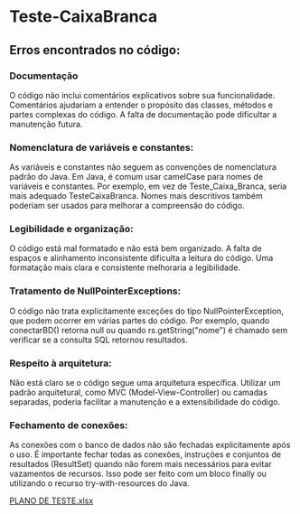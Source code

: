 # Teste-CaixaBranca

<h2>Erros encontrados no código:</h2>
<h3> Documentação</h3>
<p>O código não inclui comentários explicativos sobre sua funcionalidade. Comentários ajudariam a entender o propósito das classes, métodos e partes complexas do código. A falta de documentação pode dificultar a manutenção futura.</p>
<h3>Nomenclatura de variáveis e constantes:</h3>
<p>As variáveis e constantes não seguem as convenções de nomenclatura padrão do Java. Em Java, é comum usar camelCase para nomes de variáveis e constantes. Por exemplo, em vez de Teste_Caixa_Branca, seria mais adequado TesteCaixaBranca. Nomes mais descritivos também poderiam ser usados para melhorar a compreensão do código.</p>
<h3>Legibilidade e organização:</h3>
<p>O código está mal formatado e não está bem organizado. A falta de espaços e alinhamento inconsistente dificulta a leitura do código. Uma formatação mais clara e consistente melhoraria a legibilidade.</p>
<h3>Tratamento de NullPointerExceptions:</h3>
<p>O código não trata explicitamente exceções do tipo NullPointerException, que podem ocorrer em várias partes do código. Por exemplo, quando conectarBD() retorna null ou quando rs.getString("nome") é chamado sem verificar se a consulta SQL retornou resultados.</p>
<h3>Respeito à arquitetura:</h3>
<p>Não está claro se o código segue uma arquitetura específica. Utilizar um padrão arquitetural, como MVC (Model-View-Controller) ou camadas separadas, poderia facilitar a manutenção e a extensibilidade do código.</p>
<h3>Fechamento de conexões:</h3>
<p>As conexões com o banco de dados não são fechadas explicitamente após o uso. É importante fechar todas as conexões, instruções e conjuntos de resultados (ResultSet) quando não forem mais necessários para evitar vazamentos de recursos. Isso pode ser feito com um bloco finally ou utilizando o recurso try-with-resources do Java.</p>

[PLANO DE TESTE.xlsx](https://github.com/Testorugo/Teste-CaixaBranca/files/15080986/PLANO.DE.TESTE.xlsx)

